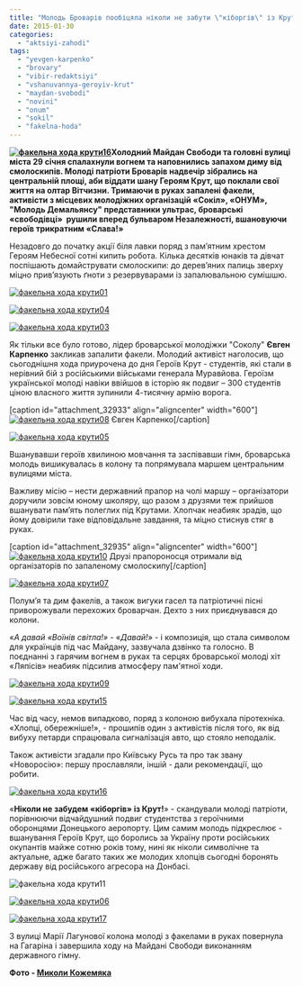 ```yaml
---
title: "Молодь Броварів пообіцяла ніколи не забути \"кіборгів\" із Крут"
date: 2015-01-30
categories: 
  - "aktsiyi-zahodi"
tags: 
  - "yevgen-karpenko"
  - "brovary"
  - "vibir-redaktsiyi"
  - "vshanuvannya-geroyiv-krut"
  - "maydan-svobodi"
  - "novini"
  - "onum"
  - "sokil"
  - "fakelna-hoda"
---
```


**[![факельна хода крути16](https://mpz.brovary.org/wp-content/uploads/2015/01/fakelna-hoda-kruti16.jpg)](https://mpz.brovary.org/wp-content/uploads/2015/01/fakelna-hoda-kruti16.jpg)Холодний Майдан Свободи та головні вулиці міста 29 січня спалахнули вогнем та наповнились запахом диму від смолоскипів. Молоді патріоти Броварів надвечір зібрались на центральній площі, аби віддати шану Героям Крут, що поклали свої життя на олтар Вітчизни. Тримаючи в руках запалені факели, активісти з місцевих молодіжних організацій «Сокіл», «ОНУМ», "Молодь Демальянсу" представники ультрас, броварські «свободівці»  рушили вперед бульваром Незалежності, вшановуючи героїв трикратним «Слава!»**

Незадовго до початку акції біля лавки поряд з пам’ятним хрестом Героям Небесної сотні кипить робота. Кілька десятків юнаків та дівчат поспішають домайструвати смолоскипи: до дерев’яних палиць зверху міцно прив’язують ґноти з резервуварами із запалювальною сумішшю.

[![факельна хода крути01](https://mpz.brovary.org/wp-content/uploads/2015/01/fakelna-hoda-kruti01.jpg)](https://mpz.brovary.org/wp-content/uploads/2015/01/fakelna-hoda-kruti01.jpg)

[![факельна хода крути04](https://mpz.brovary.org/wp-content/uploads/2015/01/fakelna-hoda-kruti04.jpg)](https://mpz.brovary.org/wp-content/uploads/2015/01/fakelna-hoda-kruti04.jpg)

[![факельна хода крути03](https://mpz.brovary.org/wp-content/uploads/2015/01/fakelna-hoda-kruti03.jpg)](https://mpz.brovary.org/wp-content/uploads/2015/01/fakelna-hoda-kruti03.jpg)

Як тільки все було готово, лідер броварської молодіжки "Соколу" **Євген Карпенко** закликав запалити факели. Молодий активіст наголосив, що сьогоднішня хода приурочена до дня Героїв Крут - студентів, які стали в нерівний бій з російськими військами генерала Муравйова. Героїзм української молоді навіки ввійшов в історію як подвиг – 300 студентів ціною власного життя зупинили 4-тисячну армію ворога.

\[caption id="attachment\_32933" align="aligncenter" width="600"\][![факельна хода крути08](https://mpz.brovary.org/wp-content/uploads/2015/01/fakelna-hoda-kruti08.jpg)](https://mpz.brovary.org/wp-content/uploads/2015/01/fakelna-hoda-kruti08.jpg) Євген Карпенко\[/caption\]

[![факельна хода крути05](https://mpz.brovary.org/wp-content/uploads/2015/01/fakelna-hoda-kruti05.jpg)](https://mpz.brovary.org/wp-content/uploads/2015/01/fakelna-hoda-kruti05.jpg)

Вшанувавши героїв хвилиною мовчання та заспівавши гімн, броварська молодь вишикувалась в колону та попрямувала маршем центральним вулицями міста.

Важливу місію – нести державний прапор на чолі маршу – організатори доручили зовсім юному школяру, що разом з друзями теж прийшов вшанувати пам’ять полеглих під Крутами. Хлопчак неабияк зрадів, що йому довірили таке відповідальне завдання, та міцно стиснув стяг в руках.

\[caption id="attachment\_32935" align="aligncenter" width="600"\][![факельна хода крути10](https://mpz.brovary.org/wp-content/uploads/2015/01/fakelna-hoda-kruti10.jpg)](https://mpz.brovary.org/wp-content/uploads/2015/01/fakelna-hoda-kruti10.jpg) Друзі прапороносця отримали від організаторів по запаленому смолоскипу\[/caption\]

[![факельна хода крути07](https://mpz.brovary.org/wp-content/uploads/2015/01/fakelna-hoda-kruti07.jpg)](https://mpz.brovary.org/wp-content/uploads/2015/01/fakelna-hoda-kruti07.jpg)

Полум’я та дим факелів, а також вигуки гасел та патріотичні пісні приворожували перехожих броварчан. Дехто з них приєднувався до колони.

«_А давай «Воїнів світла!»_ - «_Давай!_» - і композиція, що стала символом для українців під час Майдану, зазвучала дзвінко та голосно. В поєднанні з гарячим вогнем в руках та серцях броварської молоді хіт «Ляпісів» неабияк підсилив атмосферу пам'ятної ходи.

[![факельна хода крути09](https://mpz.brovary.org/wp-content/uploads/2015/01/fakelna-hoda-kruti09.jpg)](https://mpz.brovary.org/wp-content/uploads/2015/01/fakelna-hoda-kruti09.jpg)

[![факельна хода крути15](https://mpz.brovary.org/wp-content/uploads/2015/01/fakelna-hoda-kruti15.jpg)](https://mpz.brovary.org/wp-content/uploads/2015/01/fakelna-hoda-kruti15.jpg)

Час від часу, немов випадково, поряд з колоною вибухала піротехніка. «Хлопці, обережніше!», - прошипів один з активістів після того, як від вибуху петарди спрацювала сигналізація авто, що стояло неподалік.

Також активісти згадали про Київську Русь та про так звану «Новоросію»: першу прославляли, іншій - дали рекомендації, що робити.

[![факельна хода крути16](https://mpz.brovary.org/wp-content/uploads/2015/01/fakelna-hoda-kruti16.jpg)](https://mpz.brovary.org/wp-content/uploads/2015/01/fakelna-hoda-kruti16.jpg)

«**Ніколи не забудем «кіборгів» із Крут!**» - скандували молоді патріоти, порівнюючи відчайдушний подвиг студентства з героїчними оборонцями Донецького аеропорту. Цим самим молодь підкреслює - вшанування Героїв Крут, що боролись за Україну проти російських окупантів майже сотню років тому, нині як ніколи символічне та актуальне, адже багато таких же молодих хлопців сьогодні боронять державу від російського агресора на Донбасі.

![факельна хода крути11](https://mpz.brovary.org/wp-content/uploads/2015/01/fakelna-hoda-kruti11.jpg)

[![факельна хода крути06](https://mpz.brovary.org/wp-content/uploads/2015/01/fakelna-hoda-kruti06.jpg)](https://mpz.brovary.org/wp-content/uploads/2015/01/fakelna-hoda-kruti06.jpg)

[![факельна хода крути17](https://mpz.brovary.org/wp-content/uploads/2015/01/fakelna-hoda-kruti17.jpg)](https://mpz.brovary.org/wp-content/uploads/2015/01/fakelna-hoda-kruti17.jpg)

З вулиці Марії Лагунової колона молоді з факелами в руках повернула на Гагаріна і завершила ходу на Майдані Свободи виконанням державного гімну.

**Фото - [Миколи Кожемяка](http://fotokray.com.ua/)**
